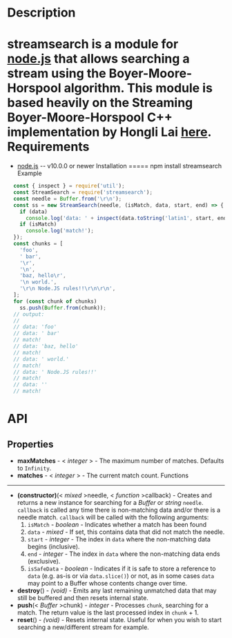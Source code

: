 Description
====
streamsearch is a module for [node.js](http://nodejs.org/) that allows searching a stream using the Boyer-Moore-Horspool algorithm.
This module is based heavily on the Streaming Boyer-Moore-Horspool C++ implementation by Hongli Lai [here](https://github.com/FooBarWidget/boyer-moore-horspool).
Requirements
=====
* [node.js](http://nodejs.org/) -- v10.0.0 or newer
Installation
=====
    npm install streamsearch
Example
```js
  const { inspect } = require('util');
  const StreamSearch = require('streamsearch');
  const needle = Buffer.from('\r\n');
  const ss = new StreamSearch(needle, (isMatch, data, start, end) => {
    if (data)
      console.log('data: ' + inspect(data.toString('latin1', start, end)));
    if (isMatch)
      console.log('match!');
  });
  const chunks = [
    'foo',
    ' bar',
    '\r',
    '\n',
    'baz, hello\r',
    '\n world.',
    '\r\n Node.JS rules!!\r\n\r\n',
  ];
  for (const chunk of chunks)
    ss.push(Buffer.from(chunk));
  // output:
  //
  // data: 'foo'
  // data: ' bar'
  // match!
  // data: 'baz, hello'
  // match!
  // data: ' world.'
  // match!
  // data: ' Node.JS rules!!'
  // match!
  // data: ''
  // match!
```
API
===
Properties
----------
* **maxMatches** - < _integer_ > - The maximum number of matches. Defaults to `Infinity`.
* **matches** - < _integer_ > - The current match count.
Functions
---------
* **(constructor)**(< _mixed_ >needle, < _function_ >callback) - Creates and returns a new instance for searching for a _Buffer_ or _string_ `needle`. `callback` is called any time there is non-matching data and/or there is a needle match. `callback` will be called with the following arguments:
  1. `isMatch` - _boolean_ - Indicates whether a match has been found
  2. `data` - _mixed_ - If set, this contains data that did not match the needle.
  3. `start` - _integer_ - The index in `data` where the non-matching data begins (inclusive).
  4. `end` - _integer_ - The index in `data` where the non-matching data ends (exclusive).
  5. `isSafeData` - _boolean_ - Indicates if it is safe to store a reference to `data` (e.g. as-is or via `data.slice()`) or not, as in some cases `data` may point to a Buffer whose contents change over time.
* **destroy**() - _(void)_ - Emits any last remaining unmatched data that may still be buffered and then resets internal state.
* **push**(< _Buffer_ >chunk) - _integer_ - Processes `chunk`, searching for a match. The return value is the last processed index in `chunk` + 1.
* **reset**() - _(void)_ - Resets internal state. Useful for when you wish to start searching a new/different stream for example.
